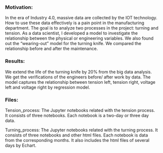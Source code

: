 ### Motivation:
In the era of Industry 4.0, massive data are collected by the IOT technology. How to use these data effectively is a pain point in the manufacturing department. The goal is to analyze two processes in the project: turning and tension. As a data scientist, I developed a model to investigate the relationship between the physical or engineering variables. We also found out the “wearing-out” model for the turning knife. We compared the relationship before and after the maintenance. 

### Results:
We extend the life of the turning knife by 20% from the big data analysis. We get the verifications of the engineers before/ after work by data. The model captures the relationship between tension left, tension right, voltage left and voltage right by regression model.


### Files:
Tension_process: The Jupyter notebooks related with the tension process. It consists of three notebooks. Each notebook is a two-day or three day data.


Turning_process:  The Jupyter notebooks related with the turning process. It consists of three notebooks and other html files. Each notebook is data from the corresponding months. It also includes the html files of several days by Echart.


